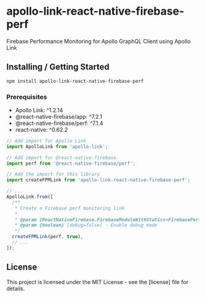 # apollo-link-react-native-firebase-perf

Firebase Performance Monitoring for Apollo GraphQL Client using Apollo Link

## Installing / Getting Started

```sh
npm install apollo-link-react-native-firebase-perf
```

### Prerequisites

* Apollo Link: ^1.2.14
* @react-native-firebase/app: ^7.2.1
* @react-native-firebase/perf: ^7.1.4
* react-native: ^0.62.2

```ts
// Add import for Apollo Link
import ApolloLink from 'apollo-link';

// Add import for @react-native-firebase
import perf from '@react-native-firebase/perf';

// Add the import for this library
import createFPMLink from 'apollo-link-react-native-firebase-perf';

// ...
ApolloLink.from([
  /**
   * Create a Firebase perf monitoring link
   *
   * @param {ReactNativeFirebase.FirebaseModuleWithStatics<FirebasePerformanceTypes.Module, FirebasePerformanceTypes.Statics>} perf - React Native Firebase Performance module
   * @param {boolean} [debug=false] - Enable debug mode
   */
  createFPMLink(perf, true),
  // ...
]);
```

## License

This project is licensed under the MIT License - see the
[license] file for details.
